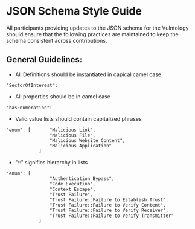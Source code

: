 

# JSON Schema Style Guide
All participants providing updates to the JSON schema for the Vulntology should ensure that the following practices are maintained to keep the schema consistent across contributions. 

## General Guidelines:
- All Definitions should be instantiated in capical camel case

``` "SectorOfInterest": ```

- All properties should be in camel case

```"hasEnumeration": ```

- Valid value lists should contain capitalized phrases
``` 
"enum": [       "Malicious Link",
                "Malicious File",
                "Malicious Website Content",
                "Malicious Application"
            ] 
```
- "::" signifies hierarchy in lists
```	
"enum": [
                "Authentication Bypass",
                "Code Execution",
                "Context Escape",
                "Trust Failure",
                "Trust Failure::Failure to Establish Trust",
                "Trust Failure::Failure to Verify Content",
                "Trust Failure::Failure to Verify Receiver",
                "Trust Failure::Failure to Verify Transmitter"
            ]
```